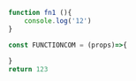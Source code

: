```javascript
function fn1 (){
	console.log('12')
}
```
```typescript
const FUNCTIONCOM = (props)=>{
	
}
return 123
```
